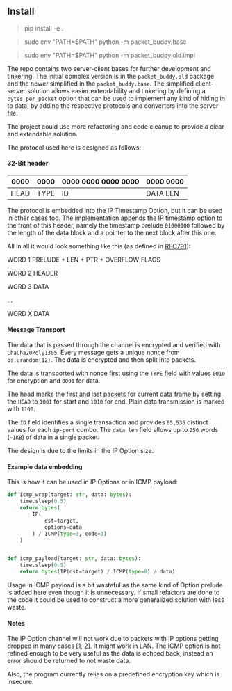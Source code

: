## Install

> pip install -e .

> sudo env "PATH=$PATH" python -m packet_buddy.base

> sudo env "PATH=$PATH" python -m packet_buddy.old.impl

The repo contains two server-client bases for further development and tinkering. The initial complex version is in
the `packet_buddy.old` package and the newer simplified in the `packet_buddy.base`. The simplified client-server
solution allows easier extendability and tinkering by defining a `bytes_per_packet` option that can be used to implement
any kind of hiding in to data, by adding the respective protocols and converters into the server file.

The project could use more refactoring and code cleanup to provide a clear and extendable solution.

The protocol used here is designed as follows:

#### 32-Bit header

| 0000 | 0000 | 0000 0000 0000 0000 | 0000 0000 |
|------|------|---------------------|-----------|
| HEAD | TYPE |         ID          | DATA LEN  |

The protocol is embedded into the IP Timestamp Option, but it can be used in other cases too. The implementation appends
the IP timestamp option to the front of this header, namely the timestamp prelude
`01000100` followed by the length of the data block and a pointer to the next block after this one.

All in all it would look something like this (as defined in [RFC791](https://www.rfc-editor.org/rfc/rfc791.html)):

WORD 1 PRELUDE + LEN + PTR + OVERFLOW|FLAGS

WORD 2 HEADER

WORD 3 DATA

...

WORD X DATA

#### Message Transport

The data that is passed through the channel is encrypted and verified with `ChaCha20Poly1305`. Every message gets a
unique nonce from `os.urandom(12)`. The data is encrypted and then split into packets.

The data is transported with nonce first using the `TYPE` field with values `0010` for encryption and `0001` for data.

The head marks the first and last packets for current data frame by setting the `HEAD` to `1001` for start and `1010`
for end. Plain data transmission is marked with `1100`.

The `ID` field identifies a single transaction and provides `65,536` distinct values for each `ip-port` combo.
The `data len` field allows up to `256` words (`~1KB`) of data in a single packet.

The design is due to the limits in the IP Option size.

#### Example data embedding

This is how it can be used in IP Options or in ICMP payload:

```python
def icmp_wrap(target: str, data: bytes):
    time.sleep(0.5)
    return bytes(
        IP(
            dst=target,
            options=data
        ) / ICMP(type=3, code=3)
    )


def icmp_payload(target: str, data: bytes):
    time.sleep(0.5)
    return bytes(IP(dst=target) / ICMP(type=8) / data)
```

Usage in ICMP payload is a bit wasteful as the same kind of Option prelude is added here even though it is unnecessary.
If small refactors are done to the code it could be used to construct a more generalized solution with less waste.

#### Notes

The IP Option channel will not work due to packets with IP options getting dropped in many
cases [[1](https://www.stigviewer.com/stig/cisco_ios_router_rtr/2020-06-30/finding/V-96637),
[2](https://www2.eecs.berkeley.edu/Pubs/TechRpts/2005/EECS-2005-24.pdf)]. It might work in LAN. The ICMP option is not
refined enough to be very useful as the data is echoed back, instead an error should be returned to not waste data.

Also, the program currently relies on a predefined encryption key which is insecure.